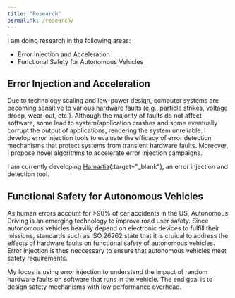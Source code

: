 ```yaml
---
title: "Research"
permalink: /research/
---
```

I am doing research in the following areas:
- Error Injection and Acceleration 
- Functional Safety for Autonomous Vehicles

## Error Injection and Acceleration
Due to technology scaling and low-power design, computer systems are becoming sensitive to various hardware faults (e.g., particle strikes, voltage droop, wear-out, etc.). Although the majority of faults do not affect software, some lead to system/application crashes and some eventually corrupt the output of applications, rendering the system unreliable. I develop error injection tools to evaluate the efficacy of error detection mechanisms that protect systems from transient hardware faults. Moreover, I propose novel algorithms to accelerate error injection campaigns.

<!--
*Error Modeling* is about how to model various hardware faults that propagate through abstraction layers. An analogy is modeling how disease-producing agents (e.g., viruses and bacteria) affect a human body. Such biological propagation process is very complicated, so is its counterpart in computer systems. Prior work assumes that simple error models (e.g., single-bit flips) represent realistic hardware errors. My work generates realistic hardware errors using just in time gate-level fault injection to improve modeling fidelity.

*Error Injection* refers to the experiments of injecting hardware errors into the target system and observing their impact on applications. Depending on the fault type, the hardware state, and the application state, the impact can be quite different. For instance, the fault might slowdown, crash, or even malfunction the application. Through error injection experiments, we can identify the vulnerable regions of the application and evaluate the efficacy of error-mitigation techniques.  
-->
I am currently developing [Hamartia](http://lph.ece.utexas.edu/users/hamartia/){:target="_blank"}, an error injection and detection tool. 

## Functional Safety for Autonomous Vehicles
As human errors account for >90% of car accidents in the US, Autonomous Driving is an emerging technology to improve road user safety. 
Since autonomous vehicles heaviliy depend on electronic devices to fulfill their missions, standards such as ISO 26262 state that it is cruical to address the effects of hardware faults on functional safety of autonomous vehicles. Error injection is thus neccessary to ensure that autonomous vehicles meet safety requirements.

My focus is using error injection to understand the impact of random hardware faults on software that runs in the vehicle. 
The end goal is to design safety mechanisms with low performance overhead.


